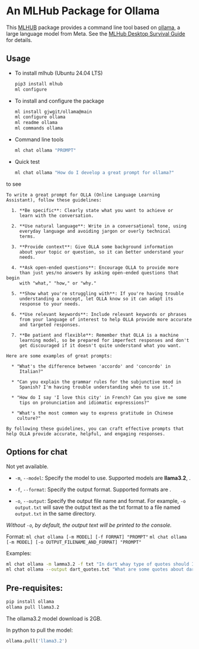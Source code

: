 # An MLHub Package for Ollama

This [MLHUB](https://mlhub.ai/) package provides a command line tool
based on [ollama](https://github.com/ollama/ollama-python), a large
language model from Meta. See the [MLHub Desktop Survival
Guide](https://survivor.togaware.com/mlhub/ollama.html) for details.

## Usage

* To install mlhub (Ubuntu 24.04 LTS)
  ```bash
  pip3 install mlhub
  ml configure
  ```

* To install and configure the package
  ```bash
  ml install gjwgit/ollama@main
  ml configure ollama
  ml readme ollama
  ml commands ollama
  ```

* Command line tools
  ```bash
  ml chat ollama "PROMPT"
  ```

* Quick test

  ```bash
  ml chat ollama "How do I develop a great prompt for ollama?"
  ```

to see

  ```console
  To write a great prompt for OLLA (Online Language Learning
  Assistant), follow these guidelines:

	1. **Be specific**: Clearly state what you want to achieve or
   	   learn with the conversation.

	2. **Use natural language**: Write in a conversational tone, using
	   everyday language and avoiding jargon or overly technical
	   terms.

	3. **Provide context**: Give OLLA some background information
	   about your topic or question, so it can better understand your
	   needs.

	4. **Ask open-ended questions**: Encourage OLLA to provide more
   	   than just yes/no answers by asking open-ended questions that begin
	   with "what," "how," or "why."

	5. **Show what you're struggling with**: If you're having trouble
	   understanding a concept, let OLLA know so it can adapt its
	   response to your needs.

	6. **Use relevant keywords**: Include relevant keywords or phrases
	   from your language of interest to help OLLA provide more accurate
	   and targeted responses.

	7. **Be patient and flexible**: Remember that OLLA is a machine
	   learning model, so be prepared for imperfect responses and don't
	   get discouraged if it doesn't quite understand what you want.

  Here are some examples of great prompts:

	* "What's the difference between 'accordo' and 'concordo' in
	   Italian?"

    * "Can you explain the grammar rules for the subjunctive mood in
	   Spanish? I'm having trouble understanding when to use it."

    * "How do I say 'I love this city' in French? Can you give me some
	   tips on pronunciation and idiomatic expressions?"

    * "What's the most common way to express gratitude in Chinese
	  culture?"

  By following these guidelines, you can craft effective prompts that
  help OLLA provide accurate, helpful, and engaging responses.
  ```

## Options for chat

Not yet available.

* `-m`, `--model`: Specify the model to use. Supported models are
**llama3.2**, .

* `-f`, `--format`: Specify the output format.  Supported formats are
.

* `-o`, `--output`: Specify the output file name and format.
For example, `-o output.txt` will save the output text as the txt format to a
file named `output.txt` in the same directory.

*Without `-o`, by default, the output text will be printed to the console.*

Format:
`ml chat ollama [-m MODEL] [-f FORMAT] "PROMPT"`
`ml chat ollama [-m MODEL] [-o OUTPUT_FILENAME_AND_FORMAT] "PROMPT"`

Examples:
```bash
ml chat ollama -m lamma3.2 -f txt "In dart whay type of quotes should I use?"
ml chat ollama --output dart_quotes.txt "What are some quotes about dart as a programming language?"
```

## Pre-requisites:

```bash
pip install ollama
ollama pull llama3.2
```

The ollama3.2 model download is 2GB.

In python to pull the model:

```python
ollama.pull('llama3.2')
```
